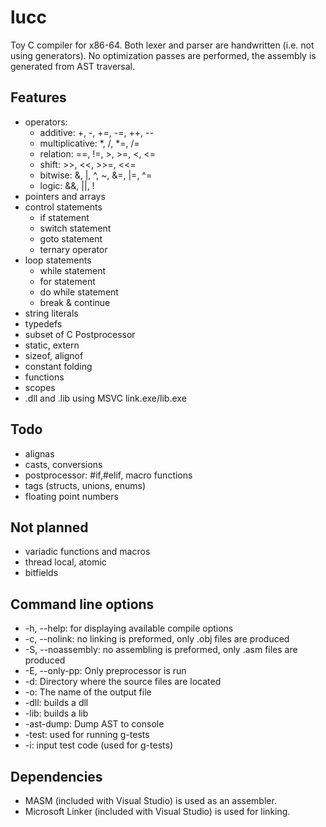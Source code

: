 # lucc
Toy C compiler for x86-64. Both lexer and parser are handwritten (i.e. not using generators).
No optimization passes are performed, the assembly is generated from AST traversal. 

## Features
  * operators:
    - additive: +, -, +=, -=, ++, --
    - multiplicative: *, /, *=, /=
    - relation: ==, !=, >, >=, <, <=
    - shift: >>, <<, >>=, <<=
    - bitwise: &, |, ^, ~, &=, |=, ^=
    - logic: &&, ||, !
  * pointers and arrays
  * control statements
    - if statement
    - switch statement
    - goto statement
    - ternary operator
  * loop statements 
    - while statement
    - for statement
    - do while statement
    - break & continue
  * string literals
  * typedefs
  * subset of C Postprocessor
  * static, extern
  * sizeof, alignof
  * constant folding
  * functions
  * scopes
  * .dll and .lib using MSVC link.exe/lib.exe

## Todo
  * alignas
  * casts, conversions
  * postprocessor: #if,#elif, macro functions
  * tags (structs, unions, enums)
  * floating point numbers
 
## Not planned
  * variadic functions and macros
  * thread local, atomic
  * bitfields

## Command line options
  * -h, --help: for displaying available compile options
  * -c, --nolink: no linking is preformed, only .obj files are produced
  * -S, --noassembly: no assembling is preformed, only .asm files are produced
  * -E, --only-pp: Only preprocessor is run
  * -d: Directory where the source files are located
  * -o: The name of the output file
  * -dll: builds a dll
  *	-lib: builds a lib
  * -ast-dump: Dump AST to console
  * -test: used for running g-tests
  * -i: input test code (used for g-tests)

## Dependencies
  * MASM (included with Visual Studio) is used as an assembler.
  * Microsoft Linker (included with Visual Studio) is used for linking.